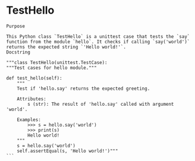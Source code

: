 # TestHello

    Purpose

    This Python class `TestHello` is a unittest case that tests the `say` function from the module `hello`. It checks if calling `say('world')` returns the expected string `'Hello world!'`.
    Docstring

    """class TestHello(unittest.TestCase):
    """Test cases for hello module."""

    def test_hello(self):
        """
        Test if 'hello.say' returns the expected greeting.

        Attributes:
            s (str): The result of 'hello.say' called with argument 'world'.

        Examples:
            >>> s = hello.say('world')
            >>> print(s)
            Hello world!
        """
        s = hello.say('world')
        self.assertEqual(s, 'Hello world!')"""
    ```